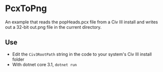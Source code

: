 # PcxToPng

An example that reads the popHeads.pcx file from a Civ III install and writes out a 32-bit out.png file in the current directory.

## Use

- Edit the `Civ3RootPath` string in the code to your system's Civ III install folder
- With dotnet core 3.1, `dotnet run`
